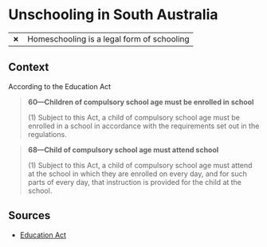 # Unschooling in South Australia
| | |
|-|-|
| __✗__ | Homeschooling is a legal form of schooling |

## Context

According to the Education Act

> **60—Children of compulsory school age must be enrolled in school**
> 
> (1) Subject to this Act, a child of compulsory school age must be enrolled in a school in
> accordance with the requirements set out in the regulations.

> **68—Child of compulsory school age must attend school**
> 
> (1) Subject to this Act, a child of compulsory school age must attend at the school in which they are enrolled on every day, and for such parts of every day, that instruction is provided for the child at the school.

## Sources

* [Education Act](https://www.legislation.sa.gov.au/__legislation/lz/c/a/education%20and%20childrens%20services%20act%202019/current/2019.19.auth.pdf)
